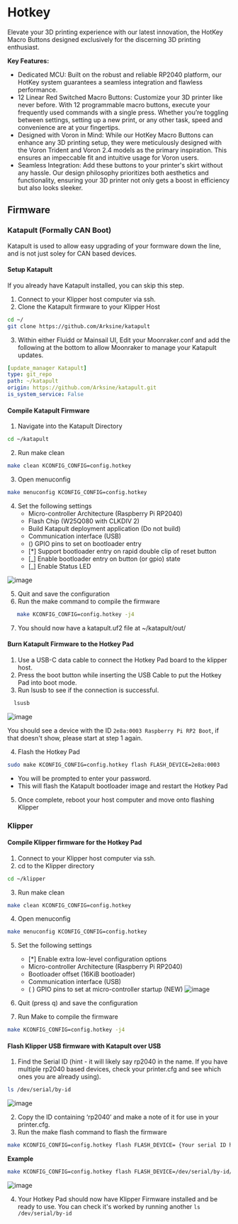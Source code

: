# Hotkey
Elevate your 3D printing experience with our latest innovation, the HotKey Macro Buttons designed exclusively for the discerning 3D printing enthusiast.

**Key Features:**
- Dedicated MCU: Built on the robust and reliable RP2040 platform, our HotKey system guarantees a seamless integration and flawless performance.
- 12 Linear Red Switched Macro Buttons: Customize your 3D printer like never before. With 12 programmable macro buttons, execute your frequently used commands with a single press. Whether you’re toggling between settings, setting up a new print, or any other task, speed and convenience are at your fingertips.
- Designed with Voron in Mind: While our HotKey Macro Buttons can enhance any 3D printing setup, they were meticulously designed with the Voron Trident and Voron 2.4 models as the primary inspiration. This ensures an impeccable fit and intuitive usage for Voron users.
- Seamless Integration: Add these buttons to your printer's skirt without any hassle. Our design philosophy prioritizes both aesthetics and functionality, ensuring your 3D printer not only gets a boost in efficiency but also looks sleeker.




## Firmware
### Katapult (Formally CAN Boot)
Katapult is used to allow easy upgrading of your formware down the line, and is not just soley for CAN based devices. 
#### Setup Katapult
If you already have Katapult installed, you can skip this step. 

1. Connect to your Klipper host computer via ssh.
2. Clone the Katapult firmware to your Klipper Host
```bash
cd ~/
git clone https://github.com/Arksine/katapult
```
3. Within either Fluidd or Mainsail UI, Edit your Moonraker.conf and add the following at the bottom to allow Moonraker to manage your Katapult updates. 
```yaml
[update_manager Katapult]
type: git_repo
path: ~/katapult
origin: https://github.com/Arksine/katapult.git
is_system_service: False
```
#### Compile Katapult Firmware
1. Navigate into the Katapult Directory
```bash
cd ~/katapult
```
2. Run make clean 
```bash
make clean KCONFIG_CONFIG=config.hotkey
```
3. Open menuconfig 
```bash
make menuconfig KCONFIG_CONFIG=config.hotkey
```
4. Set the following settings
    - Micro-controller Architecture (Raspberry Pi RP2040)
    - Flash Chip (W25Q080 with CLKDIV 2)
    - Build Katapult deployment application (Do not build)
    - Communication interface (USB)
    - () GPIO pins to set on bootloader entry
    - [*] Support bootloader entry on rapid double clip of reset button
    - [_] Enable bootloader entry on button (or gpio) state
    - [_] Enable Status LED
  
![image](https://github.com/FYSETC/Hotkey/assets/5789676/60e889fd-c6e1-4ce9-8491-8a0437bb2e50)

5. Quit and save the configuration
6. Run the make command to compile the firmware
```bash
   make KCONFIG_CONFIG=config.hotkey -j4
```
7. You should now have a katapult.uf2 file at ~/katapult/out/

#### Burn Katapult Firmware to the Hotkey Pad
1. Use a USB-C data cable to connect the Hotkey Pad board to the klipper host.
2. Press the boot button while inserting the USB Cable to put the Hotkey Pad into boot mode.
3. Run lsusb to see if the connection is successful.
```bash
  lsusb
```
![image](https://github.com/FYSETC/Hotkey/assets/5789676/e6b0f349-866d-4f64-adb9-d933bc5cfa64)

You should see a device with the ID `2e8a:0003 Raspberry Pi RP2 Boot`, if that doesn't show, please start at step 1 again. 

4. Flash the Hotkey Pad
```bash
sudo make KCONFIG_CONFIG=config.hotkey flash FLASH_DEVICE=2e8a:0003
```
- You will be prompted to enter your password.
- This will flash the Katapult bootloader image and restart the Hotkey Pad
5. Once complete, reboot your host computer and move onto flashing Klipper


### Klipper

#### Compile Klipper firmware for the Hotkey Pad
1. Connect to your Klipper host computer via ssh. 
2. cd to the Klipper directory 
```bash
cd ~/klipper
```
3. Run make clean 
```bash
make clean KCONFIG_CONFIG=config.hotkey
```
4. Open menuconfig 
```bash
make menuconfig KCONFIG_CONFIG=config.hotkey
```
5. Set the following settings
    - [*] Enable extra low-level configuration options
    - Micro-controller Architecture (Raspberry Pi RP2040)
    - Bootloader offset (16KiB bootloader)
    - Communication interface (USB)
    - ( ) GPIO pins to set at micro-controller startup (NEW)
![image](https://github.com/FYSETC/Hotkey/assets/5789676/08a39397-c703-4173-890a-9375d9d1e3e9)

6. Quit (press q) and save the configuration
7. Run Make to compile the firmware
```bash
make KCONFIG_CONFIG=config.hotkey -j4
```
#### Flash Klipper USB firmware with Katapult over USB
1. Find the Serial ID (hint - it will likely say rp2040 in the name. If you have multiple rp2040 based devices, check your printer.cfg and see which ones you are already using).
```bash
ls /dev/serial/by-id
```
![image](https://github.com/FYSETC/Hotkey/assets/5789676/b8880321-a4b2-4746-8df8-d8d213e296f9)

2. Copy the ID containing ‘rp2040’ and make a note of it for use in your printer.cfg.
3. Run the make flash command to flash the firmware
```bash
make KCONFIG_CONFIG=config.hotkey flash FLASH_DEVICE= {Your serial ID here }
```
   **Example**
```bash
make KCONFIG_CONFIG=config.hotkey flash FLASH_DEVICE=/dev/serial/by-id/usb-katapult_rp2040_E6625C4893378533-if00
```
![image](https://github.com/FYSETC/Hotkey/assets/5789676/5edbfa4f-8526-44f4-b4c7-69ed31639149)

 4. Your Hotkey Pad should now have Klipper Firmware installed and be ready to use. You can check it's worked by running another `ls /dev/serial/by-id`



